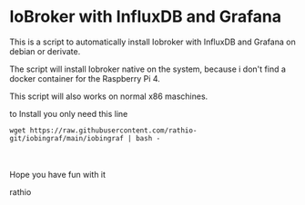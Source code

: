 # IoBroker with InfluxDB and Grafana

This is a script to automatically install Iobroker with InfluxDB and Grafana on debian or derivate.

The script will install Iobroker native on the system, because i 
don't find a docker container for the Raspberry Pi 4.

This script will also works on normal x86 maschines.

to Install you only need this line 
```
wget https://raw.githubusercontent.com/rathio-git/iobingraf/main/iobingraf | bash -
```
\
\
Hope you have fun with it

rathio
